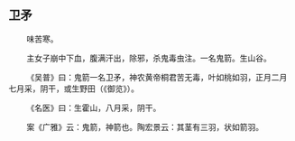 ## 卫矛
<p>&emsp;&emsp;
味苦寒。
</p>
<p>&emsp;&emsp;
主女子崩中下血，腹满汗出，除邪，杀鬼毒虫注。一名鬼箭。生山谷。
</p>
<p>&emsp;&emsp;
《吴普》曰：鬼箭一名卫矛，神农黄帝桐君苦无毒，叶如桃如羽，正月二月七月采，阴干，或生野田（《御览》）。
</p>
<p>&emsp;&emsp;
《名医》曰：生霍山，八月采，阴干。
</p>
<p>&emsp;&emsp;
案《广雅》云：鬼箭，神箭也。陶宏景云：其茎有三羽，状如箭羽。
</p>








